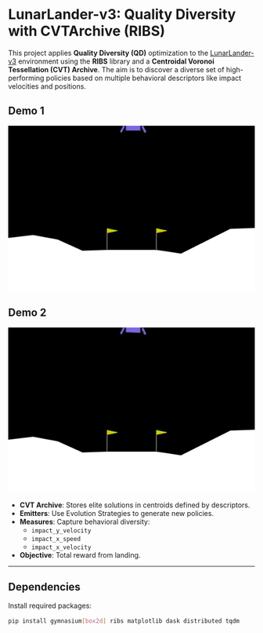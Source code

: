 # LunarLander-v3: Quality Diversity with CVTArchive (RIBS)

This project applies **Quality Diversity (QD)** optimization to the [LunarLander-v3](https://www.gymlibrary.dev/environments/box2d/lunar_lander/) environment using the **RIBS** library and a **Centroidal Voronoi Tessellation (CVT) Archive**. The aim is to discover a diverse set of high-performing policies based on multiple behavioral descriptors like impact velocities and positions.

## Demo 1
![Elite Landing Demo](./sample1.gif)

## Demo 2
![Elite Landing Demo](./sample2.gif)

- **CVT Archive**: Stores elite solutions in centroids defined by descriptors.
- **Emitters**: Use Evolution Strategies to generate new policies.
- **Measures**: Capture behavioral diversity:
  - `impact_y_velocity`
  - `impact_x_speed`
  - `impact_x_velocity`
- **Objective**: Total reward from landing.

---

## Dependencies

Install required packages:

```bash
pip install gymnasium[box2d] ribs matplotlib dask distributed tqdm
